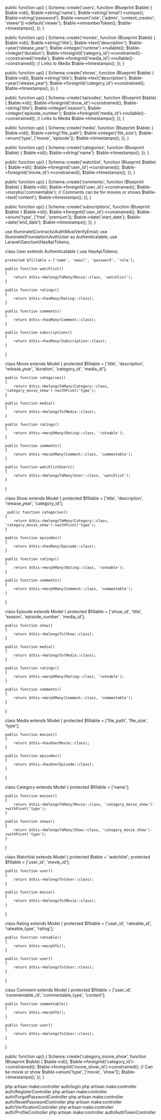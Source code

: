 public function up()
{
    Schema::create('users', function (Blueprint $table) {
        $table->id();
        $table->string('name');
        $table->string('email')->unique();
        $table->string('password');
        $table->enum('role', ['admin', 'content_creator', 'viewer'])->default('viewer');
        $table->rememberToken();
        $table->timestamps();
    });
}


public function up()
{
    Schema::create('movies', function (Blueprint $table) {
        $table->id();
        $table->string('title');
        $table->text('description');
        $table->year('release_year');
        $table->integer('runtime')->nullable();
        $table->integer('duration');
        $table->foreignId('category_id')->constrained()->constrained('media');
        $table->foreignId('media_id')->nullable()->constrained(); // Links to Media
        $table->timestamps();
    });
}


public function up()
{
    Schema::create('shows', function (Blueprint $table) {
        $table->id();
        $table->string('title');
        $table->text('description');
        $table->year('release_year');
        $table->foreignId('category_id')->constrained();
        $table->timestamps();
    });
}


public function up()
{
    Schema::create('episodes', function (Blueprint $table) {
        $table->id();
        $table->foreignId('show_id')->constrained();
        $table->string('title');
        $table->integer('season');
        $table->integer('episode_number');
        $table->foreignId('media_id')->nullable()->constrained(); // Links to Media
        $table->timestamps();
    });
}


public function up()
{
    Schema::create('media', function (Blueprint $table) {
        $table->id();
        $table->string('file_path');
        $table->integer('file_size');
        $table->enum('type', ['movie', 'episode']);
        $table->timestamps();
    });
}


public function up()
{
    Schema::create('categories', function (Blueprint $table) {
        $table->id();
        $table->string('name');
        $table->timestamps();
    });
}


public function up()
{
    Schema::create('watchlist', function (Blueprint $table) {
        $table->id();
        $table->foreignId('user_id')->constrained();
        $table->foreignId('movie_id')->constrained();
        $table->timestamps();
    });
}


public function up()
{
    Schema::create('comments', function (Blueprint $table) {
        $table->id();
        $table->foreignId('user_id')->constrained();
        $table->morphs('commentable'); // Comments can be for movies or shows
        $table->text('content');
        $table->timestamps();
    });
}


public function up()
{
    Schema::create('subscriptions', function (Blueprint $table) {
        $table->id();
        $table->foreignId('user_id')->constrained();
        $table->enum('type', ['free', 'premium']);
        $table->date('start_date');
        $table->date('end_date');
        $table->timestamps();
    });
}













use Illuminate\Contracts\Auth\MustVerifyEmail;
use Illuminate\Foundation\Auth\User as Authenticatable;
use Laravel\Sanctum\HasApiTokens;

class User extends Authenticatable
{
    use HasApiTokens;

    protected $fillable = ['name', 'email', 'password', 'role'];

    public function watchlist()
    {
        return $this->belongsToMany(Movie::class, 'watchlist');
    }

    public function ratings()
    {
        return $this->hasMany(Rating::class);
    }

    public function comments()
    {
        return $this->hasMany(Comment::class);
    }

    public function subscriptions()
    {
        return $this->hasMany(Subscription::class);
    }
}







class Movie extends Model
{
    protected $fillable = ['title', 'description', 'release_year', 'duration', 'category_id', 'media_id'];

    public function categories()
    {
        return $this->belongsToMany(Category::class, 'category_movie_show')->withPivot('type');
    }

    public function media()
    {
        return $this->belongsTo(Media::class);
    }

    public function ratings()
    {
        return $this->morphMany(Rating::class, 'rateable');
    }

    public function comments()
    {
        return $this->morphMany(Comment::class, 'commentable');
    }

    public function watchlistUsers()
    {
        return $this->belongsToMany(User::class, 'watchlist');
    }
}



class Show extends Model
{
    protected $fillable = ['title', 'description', 'release_year', 'category_id'];

     public function categories()
    {
        return $this->belongsToMany(Category::class, 'category_movie_show')->withPivot('type');
    }

    public function episodes()
    {
        return $this->hasMany(Episode::class);
    }

    public function ratings()
    {
        return $this->morphMany(Rating::class, 'rateable');
    }

    public function comments()
    {
        return $this->morphMany(Comment::class, 'commentable');
    }
}



class Episode extends Model
{
    protected $fillable = ['show_id', 'title', 'season', 'episode_number', 'media_id'];

    public function show()
    {
        return $this->belongsTo(Show::class);
    }

    public function media()
    {
        return $this->belongsTo(Media::class);
    }

    public function ratings()
    {
        return $this->morphMany(Rating::class, 'rateable');
    }

    public function comments()
    {
        return $this->morphMany(Comment::class, 'commentable');
    }
}



class Media extends Model
{
    protected $fillable = ['file_path', 'file_size', 'type'];

    public function movies()
    {
        return $this->hasOne(Movie::class);
    }

    public function episodes()
    {
        return $this->hasOne(Episode::class);
    }
}


class Category extends Model
{
    protected $fillable = ['name'];

    public function movies()
    {
        return $this->belongsToMany(Movie::class, 'category_movie_show')->withPivot('type');
    }

    public function shows()
    {
        return $this->belongsToMany(Show::class, 'category_movie_show')->withPivot('type');
    }
}


class Watchlist extends Model
{
    protected $table = 'watchlist';
    protected $fillable = ['user_id', 'movie_id'];

    public function user()
    {
        return $this->belongsTo(User::class);
    }

    public function movie()
    {
        return $this->belongsTo(Movie::class);
    }
}


class Rating extends Model
{
    protected $fillable = ['user_id', 'rateable_id', 'rateable_type', 'rating'];

    public function rateable()
    {
        return $this->morphTo();
    }

    public function user()
    {
        return $this->belongsTo(User::class);
    }
}

class Comment extends Model
{
    protected $fillable = ['user_id', 'commentable_id', 'commentable_type', 'content'];

    public function commentable()
    {
        return $this->morphTo();
    }

    public function user()
    {
        return $this->belongsTo(User::class);
    }
}




public function up()
{
    Schema::create('category_movie_show', function (Blueprint $table) {
        $table->id();
        $table->foreignId('category_id')->constrained();
        $table->foreignId('movie_show_id')->constrained(); // Can be movie or show
        $table->enum('type', ['movie', 'show']);
        $table->timestamps();
    });
}


php artisan make:controller auth/login
php artisan make:controller auth/RegisterController
php artisan make:controller auth/ForgotPasswordController
php artisan make:controller auth/ResetPasswordController
php artisan make:controller auth/VerificationController
php artisan make:controller auth/ProfileController
php artisan make:controller auth/AuthTokenController